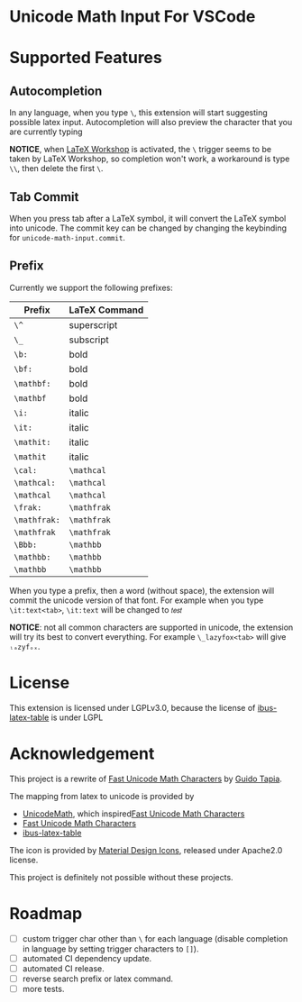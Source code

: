 # Unicode Math Input For VSCode

# Supported Features

## Autocompletion

In any language, when you type `\`, this extension will start suggesting possible latex input. 
Autocompletion will also preview the character that you are currently typing

**NOTICE**, when [LaTeX Workshop](https://github.com/James-Yu/LaTeX-Workshop) is activated, 
the `\` trigger seems to be taken by LaTeX Workshop, so completion won't work,
a workaround is type `\\`, then delete the first `\`. 


## Tab Commit

When you press tab after a LaTeX symbol, it will convert the LaTeX symbol into unicode.
The commit key can be changed by changing the keybinding for `unicode-math-input.commit`.

## Prefix 

Currently we support the following prefixes:

| Prefix  | LaTeX Command |
| --- | --- |
| `\^`  | superscript |
| `\_`  | subscript |
|`\b:` | bold |
|`\bf:` | bold |
|`\mathbf:` | bold |
|`\mathbf` | bold |
|`\i:` | italic |
|`\it:` | italic |
|`\mathit:` | italic |
|`\mathit` | italic |
|`\cal:` | `\mathcal` |
|`\mathcal:` | `\mathcal` |
|`\mathcal` | `\mathcal` |
|`\frak:` | `\mathfrak` |
|`\mathfrak:` | `\mathfrak` |
|`\mathfrak` | `\mathfrak` |
|`\Bbb:` | `\mathbb` |
|`\mathbb:` | `\mathbb` |
|`\mathbb` | `\mathbb` |

When you type a prefix, then a word (without space),
the extension will commit the unicode version of that font.
For example when you type `\it:text<tab>`, `\it:text` will be changed to `𝑡𝑒𝑠𝑡`

**NOTICE**: not all common characters are supported in unicode, 
the extension will try its best to convert everything. 
For example `\_lazyfox<tab>` will give `ₗₐzyfₒₓ`.

# License

This extension is licensed under LGPLv3.0,
because the license of [ibus-latex-table](https://github.com/moebiuscurve/ibus-table-others/blob/main/tables/latex.txt) is under LGPL

# Acknowledgement 

This project is a rewrite of [Fast Unicode Math Characters](https://github.com/gatapia/unicode-math-input)
by [Guido Tapia](https://github.com/gatapia). 

The mapping from latex to unicode is provided by 

- [UnicodeMath](https://github.com/mvoidex/UnicodeMath), which inspired[Fast Unicode Math Characters](https://github.com/gatapia/unicode-math-input)
- [Fast Unicode Math Characters](https://github.com/gatapia/unicode-math-input)
- [ibus-latex-table](https://github.com/moebiuscurve/ibus-table-others/blob/main/tables/latex.txt)

The icon is provided by [Material Design Icons](https://pictogrammers.com/library/mdi/icon/math-integral/), 
released under Apache2.0 license.

This project is definitely not possible without these projects.


# Roadmap

- [ ] custom trigger char other than `\` for each language (disable completion in language by setting trigger characters to `[]`).
- [ ] automated CI dependency update.
- [ ] automated CI release.
- [ ] reverse search prefix or latex command.
- [ ] more tests.